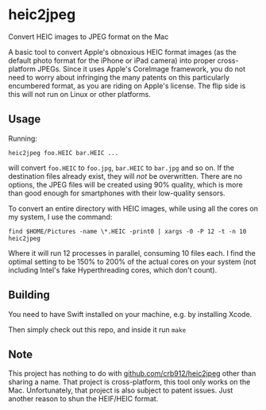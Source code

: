 # heic2jpeg
Convert HEIC images to JPEG format on the Mac

A basic tool to convert Apple's obnoxious HEIC format images (as the default photo format for the iPhone or iPad camera) into proper cross-platform JPEGs. Since it uses Apple's CoreImage framework, you do not need to worry about infringing the many patents on this particularly encumbered format, as you are riding on Apple's license. The flip side is this will not run on Linux or other platforms.

## Usage

Running:

```
heic2jpeg foo.HEIC bar.HEIC ...
```

will convert `foo.HEIC` to `foo.jpg`, `bar.HEIC` to `bar.jpg` and so on. If the destination files already exist, they will *not* be overwritten. There are no options, the JPEG files will be created using 90% quality, which is more than good enough for smartphones with their low-quality sensors.

To convert an entire directory with HEIC images, while using all the cores on my system, I use the command:

```
find $HOME/Pictures -name \*.HEIC -print0 | xargs -0 -P 12 -t -n 10 heic2jpeg
```

Where it will run 12 processes in parallel, consuming 10 files each. I find the optimal setting to be 150% to 200% of the actual cores on your system (not including Intel's fake Hyperthreading cores, which don't count).

## Building

You need to have Swift installed on your machine, e.g. by installing Xcode.

Then simply check out this repo, and inside it run `make`

## Note

This project has nothing to do with [github.com/crb912/heic2jpeg](https://github.com/crb912/heic2jpeg) other than sharing a name. That project is cross-platform, this tool only works on the Mac. Unfortunately, that project is also subject to patent issues. Just another reason to shun the HEIF/HEIC format.
